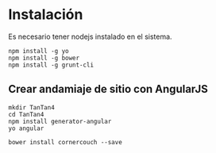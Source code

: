 Instalación
===========

Es necesario tener nodejs instalado en el sistema.


    npm install -g yo
    npm install -g bower
    npm install -g grunt-cli


Crear andamiaje de sitio con AngularJS
--------------------------------------

    mkdir TanTan4
    cd TanTan4
    npm install generator-angular
    yo angular

    bower install cornercouch --save
